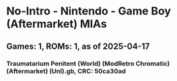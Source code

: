 # No-Intro - Nintendo - Game Boy (Aftermarket) MIAs
## Games: 1, ROMs: 1, as of 2025-04-17

### Traumatarium Penitent (World) (ModRetro Chromatic) (Aftermarket) (Unl).gb, CRC: 50ca30ad
